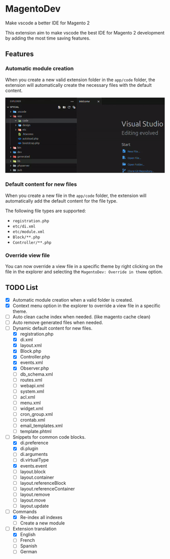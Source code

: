 # MagentoDev

Make vscode a better IDE for Magento 2

This extension aim to make vscode the best IDE for Magento 2 development by adding the most time saving features.

## Features

### Automatic module creation

When you create a new valid extension folder in the `app/code` folder, the extension will automatically create the necessary files with the default content.

![demo](media/auto-minimal-module.gif)

### Default content for new files

When you create a new file in the `app/code` folder, the extension will automatically add the default content for the file type.

The following file types are supported:
- `registration.php`
- `etc/di.xml`
- `etc/module.xml`
- `Block/**.php`
- `Controller/**.php`

### Override view file

You can now override a view file in a specific theme by right clicking on the file in the explorer and selecting the `MagentoDev: Override in theme` option.

## TODO List

- [x] Automatic module creation when a valid folder is created.
- [x] Context menu option in the explorer to override a view file in a specific theme.
- [ ] Auto clean cache index when needed. (like magento cache clean)
- [ ] Auto remove generated files when needed.
- [ ] Dynamic default content for new files.
    - [x] registration.php
    - [x] di.xml
    - [x] layout.xml
    - [x] Block.php
    - [x] Controller.php
    - [x] events.xml
    - [x] Observer.php
    - [ ] db_schema.xml
    - [ ] routes.xml
    - [ ] webapi.xml
    - [ ] system.xml
    - [ ] acl.xml
    - [ ] menu.xml
    - [ ] widget.xml
    - [ ] cron_group.xml
    - [ ] crontab.xml
    - [ ] email_templates.xml
    - [ ] template.phtml
- [ ] Snippets for common code blocks.
    - [x] di.preference
    - [x] di.plugin
    - [ ] di.arguments
    - [ ] di.virtualType
    - [x] events.event
    - [ ] layout.block
    - [ ] layout.container
    - [ ] layout.referenceBlock
    - [ ] layout.referenceContainer
    - [ ] layout.remove
    - [ ] layout.move
    - [ ] layout.update
- [ ] Commands
    - [x] Re-index all indexes
    - [ ] Create a new module
- [ ] Extension translation
    - [x] English
    - [ ] French
    - [ ] Spanish
    - [ ] German
